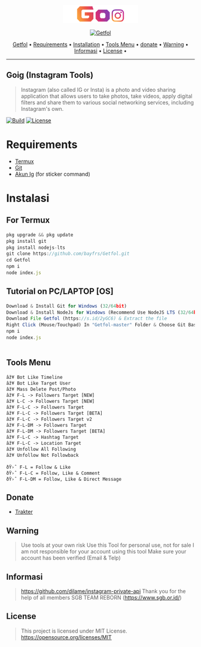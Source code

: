 

<p align="center">
<img src="https://raw.githubusercontent.com/bayfrs/Getfol/master/20221114_190659.png" alt="Karuta" width="200"/>


</p>
<p align="center">
<a href="#"><img title="Getfol" src="https://img.shields.io/badge/Goig-green?colorA=%23ff0000&colorB=%23017e40&style=for-the-badge"></a>
</p>

<p align="center">
  <a href="https://github.com/bayfrs/Goig#Goig">Getfol</a> •
  <a href="https://github.com/bayfrs/Goig#Requirements">Requirements</a> •
  <a href="https://github.com/bayfrs/Goig#Instalasi">Installation</a> •
  <a href="https://github.com/bayfrs/Goig#Tools Menu">Tools Menu</a> •
  <a href="https://github.com/bayfrs/Goig#donate">donate</a> •
    <a href="https://github.com/bayfrs/Goig#Warning">Warning</a> •
      <a href="https://github.com/bayfrs/Goig#Informasi">Informasi</a> •
  <a href="https://github.com/bayfrs/Goig#License">License</a> •
</p>
</div>


---

## Goig (Instagram Tools)
> Instagram (also called IG or Insta) is a photo and video sharing application that allows users to take photos, take videos, apply digital filters and share them to various social networking services, including Instagram's own.

[![Build](https://img.shields.io/badge/Codename_-_Getfol_v4.0-brightgreen.svg)]()
[![License](http://img.shields.io/:license-MIT-brightgreen.svg?style=flat)](LICENSE)

# Requirements
* [Termux](https://nodejs.org/en/)
* [Git](https://git-scm.com/downloads)
* [Akun Ig](https://github.com/BtbN/FFmpeg-Builds/releases/download/autobuild-2020-12-08-13-03/ffmpeg-n4.3.1-26-gca55240b8c-win64-gpl-4.3.zip) (for sticker command)

# Instalasi
## For Termux
```ts
pkg upgrade && pkg update
pkg install git
pkg install nodejs-lts
git clone https://github.com/bayfrs/Getfol.git
cd Getfol
npm i
node index.js

```

## Tutorial on PC/LAPTOP [OS]
```ts
Download & Install Git for Windows (32/64bit)
Download & Install NodeJs for Windows (Recommend Use NodeJS LTS (32/64bit))
Download File Getfol (https://s.id/2yGC6) & Extract the file
Right Click (Mouse/Touchpad) In "Getfol-master" Folder & Choose Git Bash Here!
npm i
node index.js
	
```
## Tools Menu
	âž¥ Bot Like Timeline
	âž¥ Bot Like Target User
	âž¥ Mass Delete Post/Photo
	âž¥ F-L -> Followers Target [NEW]
	âž¥ L-C -> Followers Target [NEW]
	âž¥ F-L-C -> Followers Target
	âž¥ F-L-C -> Followers Target [BETA]
	âž¥ F-L-C -> Followers Target v2
	âž¥ F-L-DM -> Followers Target
	âž¥ F-L-DM -> Followers Target [BETA]
	âž¥ F-L-C -> Hashtag Target
	âž¥ F-L-C -> Location Target
	âž¥ Unfollow All Following
	âž¥ Unfollow Not Followback
	
	ðŸ›ˆ F-L = Follow & Like
	ðŸ›ˆ F-L-C = Follow, Like & Comment
	ðŸ›ˆ F-L-DM = Follow, Like & Direct Message

## Donate
- [Trakter](https://trakteer.id/baybae)

## Warning 
> Use tools at your own risk
> Use this Tool for personal use, not for sale
> I am not responsible for your account using this tool
> Make sure your account has been verified (Email & Telp)

## Informasi
> https://github.com/dilame/instagram-private-api
> Thank you for the help of all members SGB TEAM REBORN (https://www.sgb.or.id/)

## License
> This project is licensed under MIT License. https://opensource.org/licenses/MIT

